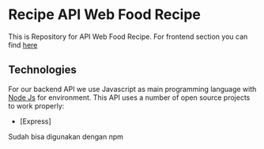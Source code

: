 # Recipe API Web Food Recipe

This is Repository for API Web Food Recipe. For frontend section you can find [here](https://github.com/Leha-leha/Food-Recipe)

## Technologies

For our backend API we use Javascript as main programming language with [Node Js](https://nodejs.org/en/) for environment.
This API uses a number of open source projects to work properly:

* [Express]


Sudah bisa digunakan dengan npm
